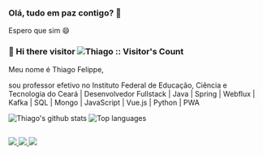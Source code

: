 ### Olá, tudo em paz contigo? 👋
Espero que sim 😄

### 👋 Hi there visitor <img src="https://profile-counter.glitch.me/{thiago1fc3}/count.svg" alt="Thiago :: Visitor's Count" />

Meu nome é Thiago Felippe,

sou professor efetivo no Instituto Federal de Educação, Ciência e Tecnologia do Ceará | Desenvolvedor Fullstack | Java | Spring | Webflux | Kafka | SQL | Mongo | JavaScript | Vue.js | Python | PWA

![Thiago's github stats](https://github-readme-stats.vercel.app/api?username=thiago1fc3&show_icons=true&theme=dark)
![Top languages](https://github-readme-stats.anuraghazra1.vercel.app/api/top-langs/?username=thiago1fc3&layout=compact&langs_count=7&theme=dark)

##
<a href="https://www.instagram.com/thiago_1fc3/" target="_blank">
   <img src="https://img.shields.io/badge/-Instagram-%23E4405F?style=for-the-badge&logo=instagram&logoColor=white" target="_blank">
</a>
<a href="mailto:thiago@lar.ifce.edu.br">
  <img src="https://img.shields.io/badge/-Gmail-%23333?style=for-the-badge&logo=gmail&logoColor=white" target="_blank">
</a>
<a href="https://www.linkedin.com/in/thiago-bandeira-b2b59131/" target="_blank">
  <img src="https://img.shields.io/badge/-LinkedIn-%230077B5?style=for-the-badge&logo=linkedin&logoColor=white" target="_blank">
</a> 
 
